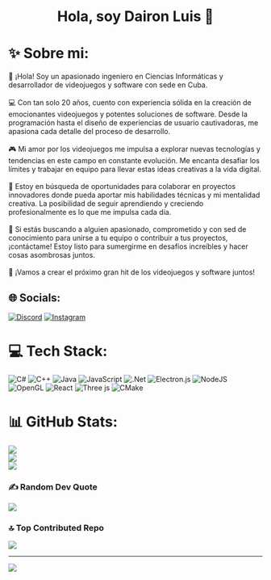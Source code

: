 <div align="center">
  <h1 align="center">Hola, soy Dairon Luis 👋</h1>
</div>

# ✨ Sobre mi:
🚀 ¡Hola! Soy un apasionado ingeniero en Ciencias Informáticas y desarrollador de videojuegos y software con sede en Cuba.<br><br>💻 Con tan solo 20 años, cuento con experiencia sólida en la creación de emocionantes videojuegos y potentes soluciones de software. Desde la programación hasta el diseño de experiencias de usuario cautivadoras, me apasiona cada detalle del proceso de desarrollo.<br><br>🎮 Mi amor por los videojuegos me impulsa a explorar nuevas tecnologías y tendencias en este campo en constante evolución. Me encanta desafiar los límites y trabajar en equipo para llevar estas ideas creativas a la vida digital.<br><br>🌟 Estoy en búsqueda de oportunidades para colaborar en proyectos innovadores donde pueda aportar mis habilidades técnicas y mi mentalidad creativa. La posibilidad de seguir aprendiendo y creciendo profesionalmente es lo que me impulsa cada día.<br><br>🔧 Si estás buscando a alguien apasionado, comprometido y con sed de conocimiento para unirse a tu equipo o contribuir a tus proyectos, ¡contáctame! Estoy listo para sumergirme en desafíos increíbles y hacer cosas asombrosas juntos.<br><br>🚀 ¡Vamos a crear el próximo gran hit de los videojuegos y software juntos!


## 🌐 Socials:
[![Discord](https://img.shields.io/badge/Discord-%237289DA.svg?logo=discord&logoColor=white)](https://discord.gg/Discordapp.com/users/809974030076739595) [![Instagram](https://img.shields.io/badge/Instagram-%23E4405F.svg?logo=Instagram&logoColor=white)](https://instagram.com/daironln) 

# 💻 Tech Stack:
![C#](https://img.shields.io/badge/c%23-%23239120.svg?style=flat&logo=csharp&logoColor=white) ![C++](https://img.shields.io/badge/c++-%2300599C.svg?style=flat&logo=c%2B%2B&logoColor=white) ![Java](https://img.shields.io/badge/java-%23ED8B00.svg?style=flat&logo=openjdk&logoColor=white) ![JavaScript](https://img.shields.io/badge/javascript-%23323330.svg?style=flat&logo=javascript&logoColor=%23F7DF1E) ![.Net](https://img.shields.io/badge/.NET-5C2D91?style=flat&logo=.net&logoColor=white) ![Electron.js](https://img.shields.io/badge/Electron-191970?style=flat&logo=Electron&logoColor=white) ![NodeJS](https://img.shields.io/badge/node.js-6DA55F?style=flat&logo=node.js&logoColor=white) ![OpenGL](https://img.shields.io/badge/OpenGL-%23FFFFFF.svg?style=flat&logo=opengl) ![React](https://img.shields.io/badge/react-%2320232a.svg?style=flat&logo=react&logoColor=%2361DAFB) ![Three js](https://img.shields.io/badge/threejs-black?style=flat&logo=three.js&logoColor=white) ![CMake](https://img.shields.io/badge/CMake-%23008FBA.svg?style=flat&logo=cmake&logoColor=white) 
# 📊 GitHub Stats:
![](https://github-readme-stats.vercel.app/api?username=daironln&theme=tokyonight&hide_border=false&include_all_commits=false&count_private=true)<br/>
![](https://github-readme-streak-stats.herokuapp.com/?user=daironln&theme=tokyonight&hide_border=false)<br/>
![](https://github-readme-stats.vercel.app/api/top-langs/?username=daironln&theme=tokyonight&hide_border=false&include_all_commits=false&count_private=true&layout=compact)

### ✍️ Random Dev Quote
![](https://quotes-github-readme.vercel.app/api?type=horizontal&theme=radical)

### 🔝 Top Contributed Repo
![](https://github-contributor-stats.vercel.app/api?username=daironln&limit=5&theme=radical&combine_all_yearly_contributions=true)

---
[![](https://visitcount.itsvg.in/api?id=daironln&icon=0&color=0)](https://visitcount.itsvg.in)
